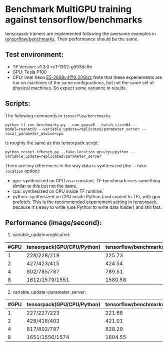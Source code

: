 
# Benchmark MultiGPU training against tensorflow/benchmarks

tensorpack trainers are implemented following the awesome examples in
[tensorflow/benchmarks](github.com/tensorflow/benchmarks).
Their performance should be the same.

## Test environment:
* TF Version: v1.3.0-rc1-1302-g593dc8e
* GPU: Tesla P100
* CPU: Intel Xeon E5-2698v4@2.20GHz
Note that these experiements are run on machines of the same configurations,
but not the same set of physical machines. So expect some variance in results.

## Scripts:

The following commands in `tensorflow/benchmarks`
```
python tf_cnn_benchmarks.py --num_gpus=8 --batch_size=64 --model=resnet50 --variable_update=replicated/parameter_server --local_parameter_device=cpu
```

is roughly the same as this tensorpack script:
```
python resnet-tfbench.py --fake-location gpu/cpu/python --variable_update=replicated/parameter_server
```

There are tiny differences in the way data is synthesized (the `--fake-location` option):
* gpu: synthesized on GPU as a constant. TF benchmark uses something similar to this but not the same.
* cpu: synthesized on CPU inside TF runtime.
* python: synthesized on CPU inside Python (and copied to TF), with gpu prefetch.
This is the recommended experiement setting in tensorpack, because it's easy to write
(use Python to write data loader) and still fast.

## Performance (image/second):

1. variable_update=replicated:

| #GPU			| tensorpack(GPU/CPU/Python) | tensorflow/benchmarks |
| --------- | ----------------------	| --------------------  |
| 1         |	228/228/219							| 225.73								|
| 2					|	427/423/415   				  | 424.54								|
| 4					| 802/785/787							|	789.51								|
| 8					|	1612/1579/1551					|	1580.58								|


2. variable_update=parameter_server:

| #GPU			| tensorpack(GPU/CPU/Python) | tensorflow/benchmarks  |
| --------- | -------------------				 | --------------------   |
| 1         |	227/227/223								 |  221.68								|
| 2					|	428/418/403								 |  421.01								|
| 4					|	817/802/787								 |	828.29								|
| 8					|	1651/1556/1574	  				 |	1604.55								|
